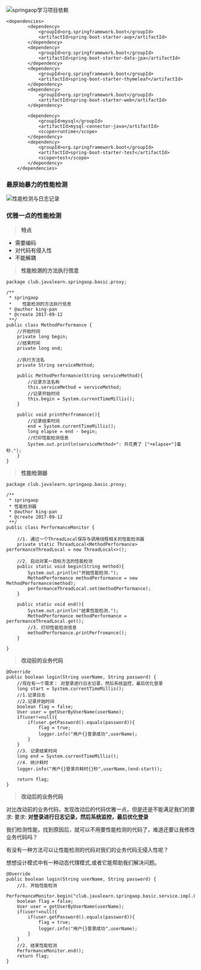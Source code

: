 


![springaop学习项目依赖](http://upload-images.jianshu.io/upload_images/6331401-4a9ee575aecb7852.png?imageMogr2/auto-orient/strip%7CimageView2/2/w/1240)


```
<dependencies>
        <dependency>
            <groupId>org.springframework.boot</groupId>
            <artifactId>spring-boot-starter-aop</artifactId>
        </dependency>
        <dependency>
            <groupId>org.springframework.boot</groupId>
            <artifactId>spring-boot-starter-data-jpa</artifactId>
        </dependency>
        <dependency>
            <groupId>org.springframework.boot</groupId>
            <artifactId>spring-boot-starter-thymeleaf</artifactId>
        </dependency>
        <dependency>
            <groupId>org.springframework.boot</groupId>
            <artifactId>spring-boot-starter-web</artifactId>
        </dependency>

        <dependency>
            <groupId>mysql</groupId>
            <artifactId>mysql-connector-java</artifactId>
            <scope>runtime</scope>
        </dependency>
        <dependency>
            <groupId>org.springframework.boot</groupId>
            <artifactId>spring-boot-starter-test</artifactId>
            <scope>test</scope>
        </dependency>
    </dependencies>
```


### 最原始暴力的性能检测

![性能检测与日志记录](http://upload-images.jianshu.io/upload_images/6331401-fdbf8682650bcd51.png?imageMogr2/auto-orient/strip%7CimageView2/2/w/1240)

### 优雅一点的性能检测

>**特点**

* 需要编码
* 对代码有侵入性
* 不能解耦

>**性能检测的方法执行信息**

```
package club.javalearn.springaop.basic.proxy;

/**
 * springaop
 *    性能检测的方法执行信息
 * @author king-pan
 * @create 2017-09-12
 **/
public class MethodPerformance {
    //开始时间
    private long begin;
    //结束时间
    private long end;

    //执行方法名
    private String serviceMethod;

    public MethodPerformance(String serviceMethod){
        //记录方法名称
        this.serviceMethod = serviceMethod;
        //记录开始时间
        this.begin = System.currentTimeMillis();
    }

    public void printPerfromance(){
        //记录结束时间
        end = System.currentTimeMillis();
        long elapse = end - begin;
        //打印性能检测信息
        System.out.println(serviceMethod+": 共花费了 ["+elapse+"]毫秒.");
    }
}
```

>**性能检测器**

```
package club.javalearn.springaop.basic.proxy;

/**
 * springaop
 * 性能检测器
 * @author king-pan
 * @create 2017-09-12
 **/
public class PerformanceMonitor {

    //1. 通过一个ThreadLocal保存与调用线程相关的性能检测器
    private static ThreadLocal<MethodPerformance> performanceThreadLocal = new ThreadLocal<>();

    //2. 启动对某一目标方法的性能检测
    public static void begin(String method){
        System.out.println("开始性能检测.");
        MethodPerformance methodPerformance = new MethodPerformance(method);
        performanceThreadLocal.set(methodPerformance);
    }

    public static void end(){
        System.out.println("结束性能检测.");
        MethodPerformance methodPerformance = performanceThreadLocal.get();
        //3. 打印性能检测信息
        methodPerformance.printPerfromance();
    }

}
```


>**改动前的业务代码**

```
@Override
public boolean login(String userName, String password) {
    //现在有一个需求： 对登录进行日志记录，然后系统监控，最后优化登录
    long start = System.currentTimeMillis();
    //1.记录日志
    //2.记录开始时间
    boolean flag = false;
    User user = getUserByUserName(userName);
    if(user!=null){
        if(user.getPassword().equals(password)){
            flag = true;
            logger.info("用户{}登录成功",userName);
        }
    }
    //3. 记录结束时间
    long end = System.currentTimeMillis();
    //4. 统计耗时
    logger.info("用户{}登录共耗时{}秒",userName,(end-start));

    return flag;
}
```

>**改动后的业务代码**

对比改动前的业务代码，发现改动后的代码优雅一点，但是还是不能满足我们的要求:
要求: **对登录进行日志记录，然后系统监控，最后优化登录**

我们检测性能，找到原因后，就可以不用要性能检测的代码了，难道还要让我修改业务代码吗？

有没有一种方法可以让性能检测的代码对我们的业务代码无侵入性呢？

想想设计模式中有一种动态代理模式,或者它能帮助我们解决问题。

```
@Override
public boolean login(String userName, String password) {
    //1. 开始性能检测
    PerformanceMonitor.begin("club.javalearn.springaop.basic.service.impl.UserServiceImpl.login");
    boolean flag = false;
    User user = getUserByUserName(userName);
    if(user!=null){
        if(user.getPassword().equals(password)){
            flag = true;
            logger.info("用户{}登录成功",userName);
        }
    }
    //2. 结束性能检测
    PerformanceMonitor.end();
    return flag;
}
```

